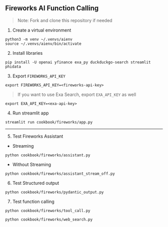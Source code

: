 ## Fireworks AI Function Calling

> Note: Fork and clone this repository if needed

1. Create a virtual environment

```shell
python3 -m venv ~/.venvs/aienv
source ~/.venvs/aienv/bin/activate
```

2. Install libraries

```shell
pip install -U openai yfinance exa_py duckduckgo-search streamlit phidata
```

3. Export `FIREWORKS_API_KEY`

```text
export FIREWORKS_API_KEY=<fireworks-api-key>
```

> If you want to use Exa Search, export `EXA_API_KEY` as well

```text
export EXA_API_KEY=<exa-api-key>
```

4. Run streamlit app

```shell
streamlit run cookbook/fireworks/app.py
```

---

5. Test Fireworks Assistant

- Streaming

```shell
python cookbook/fireworks/assistant.py
```

- Without Streaming

```shell
python cookbook/fireworks/assistant_stream_off.py
```

6. Test Structured output

```shell
python cookbook/fireworks/pydantic_output.py
```

7. Test function calling

```shell
python cookbook/fireworks/tool_call.py
```

```shell
python cookbook/fireworks/web_search.py
```
